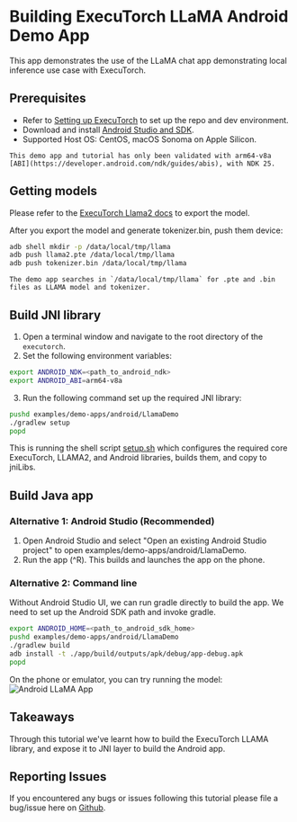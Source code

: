 # Building ExecuTorch LLaMA Android Demo App

This app demonstrates the use of the LLaMA chat app demonstrating local inference use case with ExecuTorch.

## Prerequisites
* Refer to [Setting up ExecuTorch](https://pytorch.org/executorch/stable/getting-started-setup) to set up the repo and dev environment.
* Download and install [Android Studio and SDK](https://developer.android.com/studio).
* Supported Host OS: CentOS, macOS Sonoma on Apple Silicon.

```{note}
This demo app and tutorial has only been validated with arm64-v8a [ABI](https://developer.android.com/ndk/guides/abis), with NDK 25.
```

## Getting models
Please refer to the [ExecuTorch Llama2 docs](https://github.com/pytorch/executorch/blob/main/examples/models/llama2/README.md) to export the model.

After you export the model and generate tokenizer.bin, push them device:
```bash
adb shell mkdir -p /data/local/tmp/llama
adb push llama2.pte /data/local/tmp/llama
adb push tokenizer.bin /data/local/tmp/llama
```

```{note}
The demo app searches in `/data/local/tmp/llama` for .pte and .bin files as LLAMA model and tokenizer.
```

## Build JNI library
1. Open a terminal window and navigate to the root directory of the `executorch`.
2. Set the following environment variables:
```bash
export ANDROID_NDK=<path_to_android_ndk>
export ANDROID_ABI=arm64-v8a
```
3. Run the following command set up the required JNI library:
```bash
pushd examples/demo-apps/android/LlamaDemo
./gradlew setup
popd
```
This is running the shell script [setup.sh](./setup.sh) which configures the required core ExecuTorch, LLAMA2, and Android libraries, builds them, and copy to jniLibs.

## Build Java app
### Alternative 1: Android Studio (Recommended)
1. Open Android Studio and select "Open an existing Android Studio project" to open examples/demo-apps/android/LlamaDemo.
2. Run the app (^R). This builds and launches the app on the phone.

### Alternative 2: Command line
Without Android Studio UI, we can run gradle directly to build the app. We need to set up the Android SDK path and invoke gradle.
```bash
export ANDROID_HOME=<path_to_android_sdk_home>
pushd examples/demo-apps/android/LlamaDemo
./gradlew build
adb install -t ./app/build/outputs/apk/debug/app-debug.apk
popd
```

On the phone or emulator, you can try running the model:
<img src="../_static/img/android_llama_app.png" alt="Android LLaMA App" /><br>

## Takeaways
Through this tutorial we've learnt how to build the ExecuTorch LLAMA library, and expose it to JNI layer to build the Android app.

## Reporting Issues
If you encountered any bugs or issues following this tutorial please file a bug/issue here on [Github](https://github.com/pytorch/executorch/issues/new).
